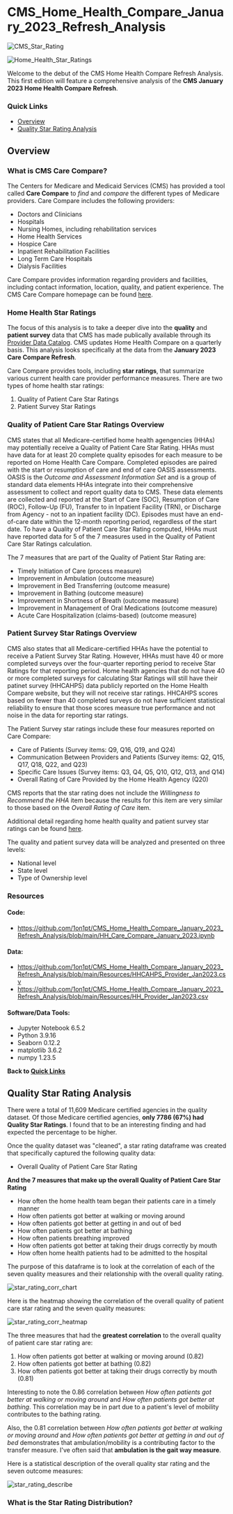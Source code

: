 # CMS_Home_Health_Compare_January_2023_Refresh_Analysis
![CMS_Star_Rating](https://user-images.githubusercontent.com/94148420/214742856-a5c8407f-39a1-4977-aea8-f60cba9fe8de.png)

![Home_Health_Star_Ratings](https://user-images.githubusercontent.com/94148420/214742886-5c719324-640a-4d44-b395-67b8bc43b719.png)

Welcome to the debut of the CMS Home Health Compare Refresh Analysis.  This first edition will feature a comprehensive analysis of the **CMS January 2023 Home Health Compare Refresh**.

### Quick Links
* [Overview](#overview)
* [Quality Star Rating Analysis](#quality-star-rating-analysis)

## Overview
### What is CMS Care Compare?

The Centers for Medicare and Medicaid Services (CMS) has provided a tool called **Care Compare** to *find* and *compare* the different types of Medicare providers.  Care Compare includes the following providers:

* Doctors and Clinicians
* Hospitals
* Nursing Homes, including rehabilitation services
* Home Health Services
* Hospice Care
* Inpatient Rehabilitation Facilities
* Long Term Care Hospitals
* Dialysis Facilities

Care Compare provides information regarding providers and facilities, including contact information, location, quality, and patient experience.  The CMS Care Compare homepage can be found [here](https://www.medicare.gov/care-compare/).  

### Home Health Star Ratings

The focus of this analysis is to take a deeper dive into the **quality** and **patient survey** data that CMS has made publically available through its [Provider Data Catalog](https://data.cms.gov/provider-data/).  CMS updates Home Health Compare on a quarterly basis.  This analysis looks specifically at the data from the **January 2023 Care Compare Refresh**.

Care Compare provides tools, including **star ratings**, that summarize various current health care provider performance measures.  There are two types of home health star ratings:

1.  Quality of Patient Care Star Ratings
2.  Patient Survey Star Ratings

### Quality of Patient Care Star Ratings Overview

CMS states that all Medicare-certified home health agengencies (HHAs) may potentially receive a Quality of Patient Care Star Rating. HHAs must have data for at least 20 complete quality episodes for each measure to be reported on Home Health Care Compare. Completed episodes are paired with the start or resumption of care and end of care OASIS assessments.  OASIS is the *Outcome and Assessment Information Set* and is a group of standard data elements HHAs integrate into their comprehensive assessment to collect and report quality data to CMS.  These data elements are collected and reported at the Start of Care (SOC), Resumption of Care (ROC), Follow-Up (FU), Transfer to in Inpatient Facility (TRN), or Discharge from Agency - not to an inpatient facility (DC).  Episodes must have an end-of-care date within the 12-month reporting period, regardless of the start date. To have a Quality of Patient Care Star Rating computed, HHAs must have reported data for 5 of the 7 measures used in the Quality of Patient Care Star Ratings calculation. 

The 7 measures that are part of the Quality of Patient Star Rating are:

* Timely Initiation of Care (process measure)
* Improvement in Ambulation (outcome measure)
* Improvement in Bed Transferring (outcome measure)
* Improvement in Bathing (outcome measure)
* Improvement in Shortness of Breath (outcome measure)
* Improvement in Management of Oral Medications (outcome measure)
* Acute Care Hospitalization (claims-based) (outcome measure)

### Patient Survey Star Ratings Overview

CMS also states that all Medicare-certified HHAs have the potential to receive a Patient Survey Star Rating. However, HHAs must have 40 or more completed surveys over the four-quarter reporting period to receive Star Ratings for that reporting period. Home health agencies that do not have 40 or more completed surveys for calculating Star Ratings will still have their patinet survey (HHCAHPS) data publicly reported on the Home Health Compare website, but they will not receive star ratings.  HHCAHPS scores based on fewer than 40 completed surveys do not have sufficient statistical reliability to ensure that those scores measure true performance and not noise in the data for reporting star ratings.

The Patient Survey star ratings include these four measures reported on Care Compare:

* Care of Patients (Survey items: Q9, Q16, Q19, and Q24)
* Communication Between Providers and Patients (Survey items: Q2, Q15, Q17, Q18, Q22, and Q23)
* Specific Care Issues (Survey items: Q3, Q4, Q5, Q10, Q12, Q13, and Q14)
* Overall Rating of Care Provided by the Home Health Agency (Q20)

CMS reports that the star rating does not include the *Willingness to Recommend the HHA* item because the results for this item are very similar to those based on the *Overall Rating of Care* item.

Additional detail regarding home health quality and patient survey star ratings can be found [here](https://www.cms.gov/Medicare/Quality-Initiatives-Patient-Assessment-Instruments/HomeHealthQualityInits/HHQIHomeHealthStarRatings).

The quality and patient survey data will be analyzed and presented on three levels:

* National level
* State level
* Type of Ownership level

### Resources
#### Code:
* https://github.com/1on1pt/CMS_Home_Health_Compare_January_2023_Refresh_Analysis/blob/main/HH_Care_Compare_January_2023.ipynb

#### Data:
* https://github.com/1on1pt/CMS_Home_Health_Compare_January_2023_Refresh_Analysis/blob/main/Resources/HHCAHPS_Provider_Jan2023.csv
* https://github.com/1on1pt/CMS_Home_Health_Compare_January_2023_Refresh_Analysis/blob/main/Resources/HH_Provider_Jan2023.csv

#### Software/Data Tools:
* Jupyter Notebook 6.5.2
* Python 3.9.16
* Seaborn 0.12.2
* matplotlib 3.6.2
* numpy 1.23.5

**Back to [Quick Links](#quick-links)**

## Quality Star Rating Analysis

There were a total of 11,609 Medicare certified agencies in the quality dataset. Of those Medicare certified agencies, **only 7786 (67%) had Quality Star Ratings**.  I found that to be an interesting finding and had expected the percentage to be higher.

Once the quality dataset was "cleaned", a star rating dataframe was created that specifically captured the following quality data:

* Overall Quality of Patient Care Star Rating

**And the 7 measures that make up the overall Quality of Patient Care Star Rating**

* How often the home health team began their patients care in a timely manner
* How often patients got better at walking or moving around
* How often patients got better at getting in and out of bed
* How often patients got better at bathing
* How often patients breathing improved
* How often patients got better at taking their drugs correctly by mouth
* How often home health patients had to be admitted to the hospital

The purpose of this dataframe is to look at the correlation of each of the seven quality measures and their relationship with the overall quality rating.

![star_rating_corr_chart](https://user-images.githubusercontent.com/94148420/220209715-58ba0577-d8a9-430d-a9cd-e9f6c8505d1b.png)

Here is the heatmap showing the correlation of the overall quality of patient care star rating and the seven quality measures:

![star_rating_corr_heatmap](https://user-images.githubusercontent.com/94148420/220210118-67c0a6f2-9f35-46a1-bf30-2b5798b63808.png)

The three measures that had the **greatest correlation** to the overall quality of patient care star rating are:

1. How often patients got better at walking or moving around (0.82)
2. How often patients got better at bathing (0.82)
3. How often patients got better at taking their drugs correctly by mouth (0.81)

Interesting to note the 0.86 correlation between *How often patients got better at walking or moving around* and *How often patients got better at bathing*.  This correlation may be in part due to a patient's level of mobility contributes to the bathing rating.

Also, the 0.81 correlation between *How often patients got better at walking or moving around* and *How often patients got better at getting in and out of bed* demonstrates that ambulation/mobility is a contributing factor to the transfer measure.  I've often said that **ambulation is the gait way measure**.

Here is a statistical description of the overall quality star rating and the seven outcome measures:

![star_rating_describe](https://user-images.githubusercontent.com/94148420/220212509-927884cf-461c-4914-871c-75a50aca934c.png)

### What is the Star Rating Distribution?



